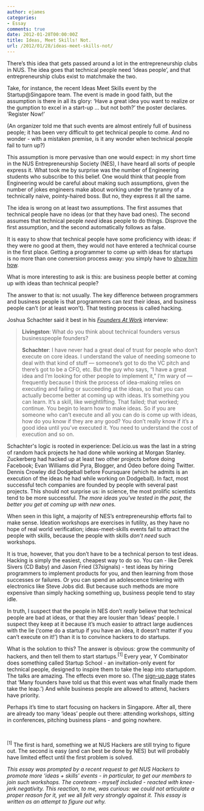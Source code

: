 ```yaml
---
author: ejames
categories:
- Essay
comments: true
date: 2012-01-28T00:00:00Z
title: Ideas, Meet Skills! Not.
url: /2012/01/28/ideas-meet-skills-not/
---
```


There’s this idea that gets passed around a lot in the entrepreneurship clubs in NUS. The idea goes that technical people need ‘ideas people’, and that entrepreneurship clubs exist to matchmake the two.

Take, for instance, the recent Ideas Meet Skills event by the Startup@Singapore team. The event is made in good faith, but the assumption is there in all its glory: ‘Have a great idea you want to realize or the gumption to excel in a start-up … but not both?’ the poster declares. ‘Register Now!’

(An organizer told me that such events are almost entirely full of business people; it has been very difficult to get technical people to come. And no wonder - with a mistaken premise, is it any wonder when technical people fail to turn up?)

This assumption is more pervasive than one would expect: in my short time in the NUS Entrepreneurship Society (NES), I have heard all sorts of people express it. What took me by surprise was the number of Engineering students who subscribe to this belief. One would think that people from Engineering would be careful about making such assumptions, given the number of jokes engineers make about working under the tyranny of a technically naive, pointy-haired boss. But no, they express it all the same.

The idea is wrong on at least two assumptions. The first assumes that technical people have no ideas (or that they have bad ones). The second assumes that technical people <em>need</em> ideas people to do things. Disprove the first assumption, and the second automatically follows as false.

It is easy to show that technical people have some proficiency with ideas: if they were no good at them, they would not have entered a technical course in the first place. Getting a programmer to come up with ideas for startups is no more than one conversion process away: you simply have to <a href="http://www.paulgraham.com/ideas.html">show him how</a>.

What is more interesting to ask is this: are business people better at coming up with ideas than technical people?

The answer to that is: not usually. The key difference between programmers and business people is that programmers can <em>test</em> their ideas, and business people can’t (or at least won’t). That testing process is called hacking.

Joshua Schachter said it best in his <em><a href="http://www.amazon.com/Founders-Work-Stories-Startups-Early/dp/1590597141">Founders At Work</a></em> interview:
<blockquote><strong>Livingston</strong>: What do you think about technical founders versus businesspeople founders?

<strong>Schachter</strong>: I have never had a great deal of trust for people who don’t execute on core ideas. I understand the value of needing someone to deal with that kind of stuff — someone’s got to do the VC pitch and there’s got to be a CFO, etc. But the guy who says, “I have a great idea and I’m looking for other people to implement it,” I’m wary of — frequently because I think the process of idea-making relies on executing and failing or succeeding at the ideas, so that you can actually become better at coming up with ideas. It’s something you can learn. It’s a skill, like weightlifting. That failed; that worked; continue. You begin to learn how to make ideas. So if you are someone who can’t execute and all you can do is come up with ideas, how do you know if they are any good? You don’t really know if it’s a good idea until you’ve executed it. You need to understand the cost of execution and so on.</blockquote>
Schachter's logic is rooted in experience: Del.icio.us was the last in a string of random hack projects he had done while working at Morgan Stanley. Zuckerberg had hacked up at least two other projects before doing Facebook; Evan Williams did Pyra, Blogger, and Odeo before doing Twitter. Dennis Crowley did Dodgeball before Foursquare (which he admits is an execution of the ideas he had while working on Dodgeball). In fact, most successful tech companies are founded by people with several past projects. This should not surprise us: in science, the most prolific scientists tend to be more successful. <em>The more ideas you've tested in the past, the better you get at coming up with new ones.</em>

When seen in this light, a majority of NES’s entrepreneurship efforts fail to make sense. Ideation workshops are exercises in futility, as they have no hope of real world verification; ideas-meet-skills events fail to attract the people with skills, because the people with skills <em>don’t need</em> such workshops.

It is true, however, that you don’t have to be a technical person to test ideas. Hacking is simply the easiest, cheapest way to do so. You can - like Derek Sivers (CD Baby) and Jason Fried (37signals) - test ideas by hiring programmers to implement products for you, and then learning from those successes or failures. Or you can spend an adolescence tinkering with electronics like Steve Jobs did. But because such methods are more expensive than simply hacking something up, business people tend to stay idle.

In truth, I suspect that the people in NES don’t <em>really</em> believe that technical people are bad at ideas, or that they are lousier than ‘ideas’ people. I suspect they keep at it because it’s much easier to attract large audiences with the lie (‘come do a startup if you have an idea, it doesn’t matter if you can’t execute on it!’) than it is to convince hackers to do startups.

What is the solution to this? The answer is obvious: grow the community of hackers, and then tell them to start startups.<sup>[1]</sup> Every year, Y Combinator does something called Startup School - an invitation-only event for technical people, designed to inspire them to take the leap into startupdom. The talks are amazing. The effects even more so. (The <a href="http://startupschool.org/index.html">sign-up page</a> states that ‘Many founders have told us that this event was what finally made them take the leap.’) And while business people are allowed to attend, hackers have priority.

Perhaps it’s time to start focusing on hackers in Singapore. After all, there are already too many ‘ideas’ people out there: attending workshops, sitting in conferences, pitching business plans - and going nowhere.

&nbsp;

<sup>[1]</sup> The first is hard, something we at NUS Hackers are still trying to figure out. The second is easy (and can best be done by NES) but will probably have limited effect until the first problem is solved.

<em>This essay was prompted by a recent request to get NUS Hackers to promote more ‘ideas + skills’ events - in particular, to get our members to join such workshops. The coreteam - myself included - reacted with knee-jerk negativity. This reaction, to me, was curious: we could not articulate a proper reason for it, yet we </em>all<em> felt very strongly against it. This essay is written as an attempt to figure out why.</em>
